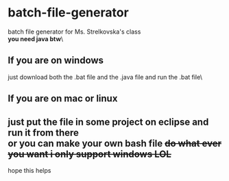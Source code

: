 # batch-file-generator
batch file generator for Ms. Strelkovska's class\
**you need java btw**\

## If you are on windows
just download both the .bat file and the .java file and run the .bat file\

## If you are on mac or linux
just put the file in some project on eclipse and run it from there\
or you can make your own bash file
~~do what ever you want i only support windows LOL~~
---
hope this helps
